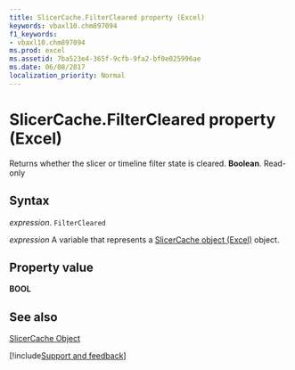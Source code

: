 ```yaml
---
title: SlicerCache.FilterCleared property (Excel)
keywords: vbaxl10.chm897094
f1_keywords:
- vbaxl10.chm897094
ms.prod: excel
ms.assetid: 7ba523e4-365f-9cfb-9fa2-bf0e025996ae
ms.date: 06/08/2017
localization_priority: Normal
---
```



# SlicerCache.FilterCleared property (Excel)

Returns whether the slicer or timeline filter state is cleared.  **Boolean**. Read-only


## Syntax

_expression_. `FilterCleared`

_expression_ A variable that represents a [SlicerCache object (Excel)](Excel.SlicerCache.md) object.


## Property value

 **BOOL**


## See also


[SlicerCache Object](Excel.SlicerCache.md)

[!include[Support and feedback](~/includes/feedback-boilerplate.md)]
